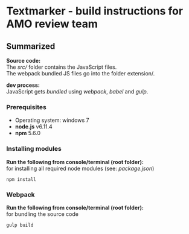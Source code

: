 # Textmarker - build instructions for AMO review team

## Summarized

__Source code:__  
The _src/_ folder contains the JavaScript files.  
The webpack bundled JS files go into the folder extension/.  

__dev process:__  
JavaScript gets _bundled_ using _webpack_, _babel_ and _gulp_.  

### Prerequisites

* Operating system: windows 7
* __node.js__ v6.11.4
* __npm__ 5.6.0

### Installing modules

__Run the following from console/terminal (root folder):__  
for installing all required node modules (see: _package.json_)
```
npm install
```

### Webpack
__Run the following from console/terminal (root folder):__  
for bundling the source code
```
gulp build
```
